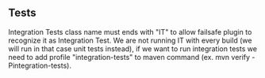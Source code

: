 
## Tests
Integration Tests class name must ends with "IT" to allow failsafe plugin to recognize it as Integration Test.
We are not running IT with every build (we will run in that case unit tests instead), if we want to run integration tests we need to add profile
"integration-tests" to maven command (ex. mvn verify -Pintegration-tests).